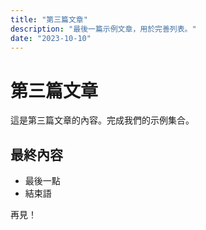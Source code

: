 ```yaml
---
title: "第三篇文章"
description: "最後一篇示例文章，用於完善列表。"
date: "2023-10-10"
---
```


# 第三篇文章

這是第三篇文章的內容。完成我們的示例集合。

## 最終內容

- 最後一點
- 結束語

再見！